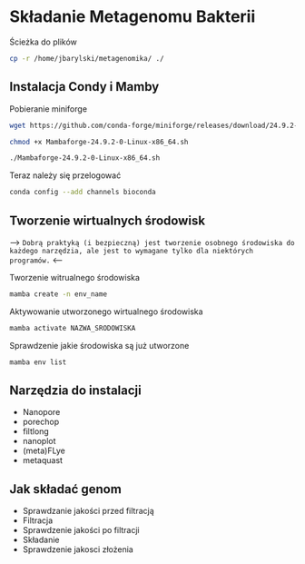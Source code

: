 # Składanie Metagenomu Bakterii

Ścieżka do plików 

```bash
cp -r /home/jbarylski/metagenomika/ ./
```

##  Instalacja Condy i Mamby

Pobieranie miniforge

```bash
wget https://github.com/conda-forge/miniforge/releases/download/24.9.2-0/Mambaforge-24.9.2-0-Linux-x86_64.sh
```

```bash
chmod +x Mambaforge-24.9.2-0-Linux-x86_64.sh
```

```bash
./Mambaforge-24.9.2-0-Linux-x86_64.sh
```

Teraz należy się przelogować

```bash
conda config --add channels bioconda
```
## Tworzenie wirtualnych środowisk

--> `Dobrą praktyką (i bezpieczną) jest tworzenie osobnego środowiska do każdego narzędzia, ale jest to wymagane tylko dla niektórych programów.` <--

Tworzenie witrualnego środowiska
```bash
mamba create -n env_name
```

Aktywowanie utworzonego wirtualnego środowiska
```bash
mamba activate NAZWA_SRODOWISKA
```
Sprawdzenie jakie środowiska są już utworzone
```bash
mamba env list
```

## Narzędzia do instalacji

- Nanopore
- porechop
- filtlong
- nanoplot
- (meta)FLye
- metaquast

## Jak składać genom

- Sprawdzanie jakości przed filtracją
- Filtracja
- Sprawdzenie jakości po filtracji
- Składanie
- Sprawdzenie jakosci złożenia
